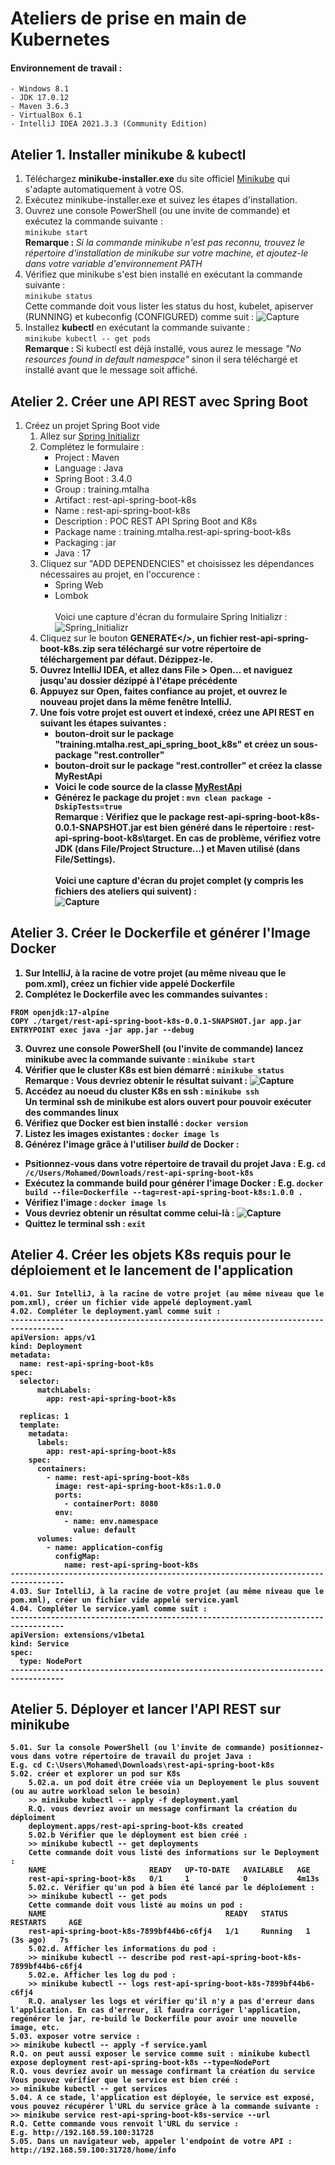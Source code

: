 # Ateliers de prise en main de Kubernetes
#### Environnement de travail :
	- Windows 8.1	
	- JDK 17.0.12	
	- Maven 3.6.3
	- VirtualBox 6.1
	- IntelliJ IDEA 2021.3.3 (Community Edition)

## Atelier 1. Installer minikube & kubectl
1. Téléchargez <b>minikube-installer.exe</b> du site officiel [Minikube](https://minikube.sigs.k8s.io/docs/start/?arch=%2Fwindows%2Fx86-64%2Fstable%2F.exe+download) qui s'adapte automatiquement à votre OS.
2. Exécutez minikube-installer.exe et suivez les étapes d'installation.
3. Ouvrez une console PowerShell (ou une invite de commande) et exécutez la commande suivante : <br/>```minikube start```<br/><b>Remarque : </b><i>Si la commande minikube n'est pas reconnu, trouvez le répertoire d'installation de minikube sur votre machine, et ajoutez-le dans votre variable d'environnement PATH</i>
4. Vérifiez que minikube s'est bien installé en exécutant la commande suivante : <br/>```minikube status```<br/>Cette commande doit vous lister les status du host, kubelet, apiserver (RUNNING) et kubeconfig (CONFIGURED) comme suit :
![Capture](https://github.com/user-attachments/assets/66ae0c0d-f9ba-4faf-a12e-fc1b93c6c36b)
6. Installez <b>kubectl</b> en exécutant la commande suivante : <br/>```minikube kubectl -- get pods```<br/><b>Remarque : </b>Si kubectl est déjà installé, vous aurez le message <i>"No resources found in default namespace"</i> sinon il sera téléchargé et installé avant que le message soit affiché.
	
## Atelier 2. Créer une API REST avec Spring Boot
1. Créez un projet Spring Boot vide
    1. Allez sur [Spring Initializr](https://start.spring.io/)
    2. Complétez le formulaire :
       - Project : Maven
       - Language : Java
       - Spring Boot : 3.4.0
       - Group : training.mtalha
       - Artifact : rest-api-spring-boot-k8s
       - Name : rest-api-spring-boot-k8s
       - Description : POC REST API Spring Boot and K8s
       - Package name : training.mtalha.rest-api-spring-boot-k8s
       - Packaging : jar
       - Java : 17
    3. Cliquez sur "ADD DEPENDENCIES" et choisissez les dépendances nécessaires au projet, en l'occurence :
       - Spring Web
       - Lombok
     <br/><br/>Voici une capture d'écran du formulaire Spring Initializr :<br/>
       ![Spring_Initializr](https://github.com/user-attachments/assets/6011e732-c6ef-4ec9-a676-aa56e84c0e5a)
    4. Cliquez sur le bouton <b>GENERATE</>, un fichier rest-api-spring-boot-k8s.zip sera téléchargé sur votre répertoire de téléchargement par défaut. Dézippez-le.
    5. Ouvrez IntelliJ IDEA, et allez dans File > Open... et naviguez jusqu'au dossier dézippé à l'étape précédente
    6. Appuyez sur Open, faites confiance au projet, et ouvrez le nouveau projet dans la même fenêtre IntelliJ.
    7. Une fois votre projet est ouvert et indexé, créez une API REST en suivant les étapes suivantes :
       - bouton-droit sur le package "training.mtalha.rest_api_spring_boot_k8s" et créez un sous-package "rest.controller"
       - bouton-droit sur le package "rest.controller" et créez la classe MyRestApi
       - Voici le code source de la classe [MyRestApi](https://github.com/Cloud-Elit/Docker_Kubernetes/blob/main/rest-api-spring-boot-k8s/src/main/java/training/mtalha/rest_api_spring_boot_k8s/rest/controller/MyRestApi.java)
       - Générez le package du projet : ```mvn clean package -DskipTests=true```
         <br/><b>Remarque : </b>Vérifiez que le package <b>rest-api-spring-boot-k8s-0.0.1-SNAPSHOT.jar</b> est bien généré dans le répertoire : <b>rest-api-spring-boot-k8s\target</b>. En cas de problème, vérifiez votre JDK (dans File/Project Structure...) et Maven utilisé (dans File/Settings).
         <br/><br/>Voici une capture d'écran du projet complet (y compris les fichiers des ateliers qui suivent) :<br/>
	 ![Capture](https://github.com/user-attachments/assets/88daa845-1910-4ab8-9b5b-56803409fee7)
     	
## Atelier 3. Créer le Dockerfile et générer l'Image Docker
1. Sur IntelliJ, à la racine de votre projet (au même niveau que le pom.xml), créez un fichier vide appelé Dockerfile
2. Complétez le Dockerfile avec les commandes suivantes :<br/>
```
FROM openjdk:17-alpine
COPY ./target/rest-api-spring-boot-k8s-0.0.1-SNAPSHOT.jar app.jar
ENTRYPOINT exec java -jar app.jar --debug
```
3. Ouvrez une console PowerShell (ou l'invite de commande) lancez minikube avec la commande suivante : ```minikube start```
4. Vérifier que le cluster K8s est bien démarré : ```minikube status```
<br/><b>Remarque : </b>Vous devriez obtenir le résultat suivant :
![Capture](https://github.com/user-attachments/assets/7944b417-8e1b-4166-8e71-6020771dbbf6)
5. Accédez au noeud du cluster K8s en ssh : ```minikube ssh```
<br/>Un terminal ssh de minikube est alors ouvert pour pouvoir exécuter des commandes linux
6. Vérifiez que Docker est bien installé : ```docker version```
7. Listez les images existantes : ```docker image ls```
8. Générez l'image grâce à l'utiliser <b><i>build</i></b> de Docker :
  - Psitionnez-vous dans votre répertoire de travail du projet Java : E.g. ```cd /c/Users/Mohamed/Downloads/rest-api-spring-boot-k8s```
  - Exécutez la commande build pour générer l'image Docker : E.g. ```docker build --file=Dockerfile --tag=rest-api-spring-boot-k8s:1.0.0 .```
  - Vérifiez l'image : ```docker image ls```
  - Vous devriez obtenir un résultat comme celui-là :
![Capture](https://github.com/user-attachments/assets/a2d58574-61d5-479c-b3cc-6a6cd5be25f3)
  - Quittez le terminal ssh : ```exit```
		
## Atelier 4. Créer les objets K8s requis pour le déploiement et le lancement de l'application
	4.01. Sur IntelliJ, à la racine de votre projet (au même niveau que le pom.xml), créer un fichier vide appelé deployment.yaml
	4.02. Compléter le deployment.yaml comme suit :
	----------------------------------------------------------------------------------	
	apiVersion: apps/v1
	kind: Deployment
	metadata:
	  name: rest-api-spring-boot-k8s
	spec:
	  selector:
		  matchLabels:
			app: rest-api-spring-boot-k8s

	  replicas: 1
	  template:
		metadata:
		  labels:
			app: rest-api-spring-boot-k8s
		spec:
		  containers:
			- name: rest-api-spring-boot-k8s
			  image: rest-api-spring-boot-k8s:1.0.0
			  ports:
				- containerPort: 8080
			  env:
				- name: env.namespace
				  value: default
		  volumes:
			- name: application-config
			  configMap:
				name: rest-api-spring-boot-k8s	
	----------------------------------------------------------------------------------
	4.03. Sur IntelliJ, à la racine de votre projet (au même niveau que le pom.xml), créer un fichier vide appelé service.yaml
	4.04. Compléter le service.yaml comme suit :
	----------------------------------------------------------------------------------
	apiVersion: extensions/v1beta1
	kind: Service
	spec:
	  type: NodePort
	----------------------------------------------------------------------------------

## Atelier 5. Déployer et lancer l'API REST sur minikube
	5.01. Sur la console PowerShell (ou l'invite de commande) positionnez-vous dans votre répertoire de travail du projet Java :
	E.g. cd C:\Users\Mohamed\Downloads\rest-api-spring-boot-k8s
	5.02. créer et explorer un pod sur K8s
		5.02.a. un pod doit être créée via un Deployement le plus souvent (ou au autre workload selon le besoin)
		>> minikube kubectl -- apply -f deployment.yaml
		R.Q. vous devriez avoir un message confirmant la création du déploiment
		deployment.apps/rest-api-spring-boot-k8s created
		5.02.b Vérifier que le déployment est bien créé :		
		>> minikube kubectl -- get deployments
		Cette commande doit vous listé des informations sur le Deployment :
		NAME                       READY   UP-TO-DATE   AVAILABLE   AGE
		rest-api-spring-boot-k8s   0/1     1            0           4m13s
		5.02.c. Vérifier qu'un pod à bien été lancé par le déploiement :
		>> minikube kubectl -- get pods
		Cette commande doit vous listé au moins un pod :
		NAME                                        READY   STATUS    RESTARTS     AGE
		rest-api-spring-boot-k8s-7899bf44b6-c6fj4   1/1     Running   1 (3s ago)   7s
		5.02.d. Afficher les informations du pod :
		>> minikube kubectl -- describe pod rest-api-spring-boot-k8s-7899bf44b6-c6fj4
		5.02.e. Afficher les log du pod :
		>> minikube kubectl -- logs rest-api-spring-boot-k8s-7899bf44b6-c6fj4
		R.Q. analyser les logs et vérifier qu'il n'y a pas d'erreur dans l'application. En cas d'erreur, il faudra corriger l'application, regénérer le jar, re-build le Dockerfile pour avoir une nouvelle image, etc. 		
	5.03. exposer votre service :
	>> minikube kubectl -- apply -f service.yaml
	R.Q. on peut aussi exposer le service comme suit : minikube kubectl expose deployment rest-api-spring-boot-k8s --type=NodePort
	R.Q. vous devriez avoir un message confirmant la création du service
	Vous pouvez vérifier que le service est bien créé :
	>> minikube kubectl -- get services
	5.04. A ce stade, l'application est déployée, le service est exposé, vous pouvez récupérer l'URL du service grâce à la commande suivante :
	>> minikube service rest-api-spring-boot-k8s-service --url
	R.Q. Cette commande vous renvoit l'URL du service :
	E.g. http://192.168.59.100:31728
	5.05. Dans un navigateur web, appeler l'endpoint de votre API : http://192.168.59.100:31728/home/info
